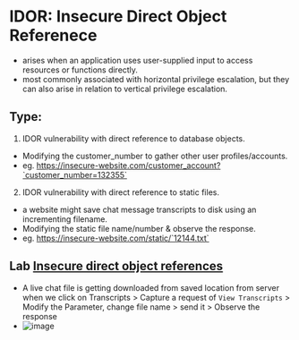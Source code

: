 # IDOR: Insecure Direct Object Referenece
- arises when an application uses user-supplied input to access resources or functions directly.
- most commonly associated with horizontal privilege escalation, but they can also arise in relation to vertical privilege escalation.

## Type: 
1. IDOR vulnerability with direct reference to database objects.
- Modifying the customer_number to gather other user profiles/accounts.
- eg. https://insecure-website.com/customer_account?`customer_number=132355`

2. IDOR vulnerability with direct reference to static files.
- a website might save chat message transcripts to disk using an incrementing filename.
- Modifying the static file name/number & observe the response.
- eg. https://insecure-website.com/static/`12144.txt`

## Lab [Insecure direct object references](https://portswigger.net/web-security/access-control/lab-insecure-direct-object-references)
- A live chat file is getting downloaded from saved location from server when we click on Transcripts > Capture a request of `View Transcripts` > Modify the Parameter, change file name > send it  > Observe the response
- ![image](https://github.com/user-attachments/assets/2dc6db93-7bd4-49e6-8a5c-0473c1aa43e4)
